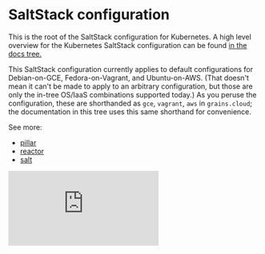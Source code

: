 # SaltStack configuration

This is the root of the SaltStack configuration for Kubernetes. A high
level overview for the Kubernetes SaltStack configuration can be found [in the docs tree.](../../docs/admin/salt.md)

This SaltStack configuration currently applies to default
configurations for Debian-on-GCE, Fedora-on-Vagrant, and Ubuntu-on-AWS.
(That doesn't mean it can't be made to apply to an
arbitrary configuration, but those are only the in-tree OS/IaaS
combinations supported today.) As you peruse the configuration, these
are shorthanded as `gce`, `vagrant`, `aws` in `grains.cloud`;
the documentation in this tree uses this same shorthand for convenience.

See more:
* [pillar](pillar/)
* [reactor](reactor/)
* [salt](salt/)


[![Analytics](https://kubernetes-site.appspot.com/UA-36037335-10/GitHub/cluster/saltbase/README.md?pixel)]()
